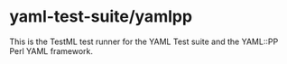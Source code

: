 yaml-test-suite/yamlpp
======================

This is the TestML test runner for the YAML Test suite and the YAML::PP Perl
YAML framework.
